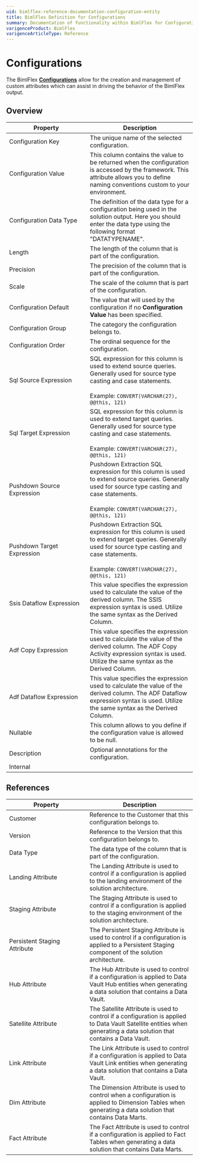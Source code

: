 ```yaml
---
uid: bimlflex-reference-documentation-configuration-entity
title: BimlFlex Definition for Configurations
summary: Documentation of functionality within BimlFlex for Configurations
varigenceProduct: BimlFlex
varigenceArticleType: Reference
---
```


# Configurations

The BimlFlex [**Configurations**](xref:bimlflex-configuration-editor) allow for the creation and management of custom attributes which can assist in driving the behavior of the BimlFlex output.

## Overview
  
| <div style="width:200px">Property</div> | Description |
| --------- | ----------- |
|Configuration Key | The unique name of the selected configuration.|
|Configuration Value | This column contains the value to be returned when the configuration is accessed by the framework. This attribute allows you to define naming conventions custom to your environment.|
|Configuration Data Type | The definition of the data type for a configuration being used in the solution output. Here you should enter the data type using the following format "DATATYPENAME".|
|Length | The length of the column that is part of the configuration.|
|Precision | The precision of the column that is part of the configuration.|
|Scale | The scale of the column that is part of the configuration.|
|Configuration Default | The value that will used by the configuration if no **Configuration Value** has been specified.|
|Configuration Group | The category the configuration belongs to.|
|Configuration Order | The ordinal sequence for the configuration.|
|Sql Source Expression | SQL expression for this column is used to extend source queries. Generally used for source type casting and case statements.<br><br>Example: `CONVERT(VARCHAR(27), @@this, 121)`|
|Sql Target Expression | SQL expression for this column is used to extend target queries. Generally used for source type casting and case statements.<br><br>Example: `CONVERT(VARCHAR(27), @@this, 121)`|
|Pushdown Source Expression | Pushdown Extraction SQL expression for this column is used to extend source queries. Generally used for source type casting and case statements.<br><br>Example: `CONVERT(VARCHAR(27), @@this, 121)`|
|Pushdown Target Expression | Pushdown Extraction SQL expression for this column is used to extend target queries. Generally used for source type casting and case statements.<br><br>Example: `CONVERT(VARCHAR(27), @@this, 121)`|
|Ssis Dataflow Expression | This value specifies the expression used to calculate the value of the derived column. The SSIS expression syntax is used. Utilize the same syntax as the Derived Column.|
|Adf Copy Expression | This value specifies the expression used to calculate the value of the derived column. The ADF Copy Activity expression syntax is used. Utilize the same syntax as the Derived Column.|
|Adf Dataflow Expression | This value specifies the expression used to calculate the value of the derived column. The ADF Dataflow expression syntax is used. Utilize the same syntax as the Derived Column.|
|Nullable | This column allows to you define if the configuration value is allowed to be null.|
|Description | Optional annotations for the configuration.|
|Internal | |

## References
  
| <div style="width:200px">Property</div> | Description |
| --------- | ----------- |
|Customer | Reference to the Customer that this configuration belongs to.|
|Version | Reference to the Version that this configuration belongs to.|
|Data Type | The data type of the column that is part of the configuration.|
|Landing Attribute | The Landing Attribute is used to control if a configuration is applied to the landing environment of the solution architecture.|
|Staging Attribute | The Staging Attribute is used to control if a configuration is applied to the staging environment of the solution architecture.|
|Persistent Staging Attribute | The Persistent Staging Attribute is used to control if a configuration is applied to a Persistent Staging component of the solution architecture.|
|Hub Attribute | The Hub Attribute is used to control if a configuration is applied to Data Vault Hub entities when generating a data solution that contains a Data Vault.|
|Satellite Attribute | The Satellite Attribute is used to control if a configuration is applied to Data Vault Satellite entities when generating a data solution that contains a Data Vault.|
|Link Attribute | The Link Attribute is used to control if a configuration is applied to Data Vault Link entities when generating a data solution that contains a Data Vault.|
|Dim Attribute | The Dimension Attribute is used to control when a configuration is applied to Dimension Tables when generating a data solution that contains Data Marts.|
|Fact Attribute | The Fact Attribute is used to control if a configuration is applied to Fact Tables when generating a data solution that contains Data Marts.|

